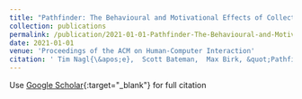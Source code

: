 ```yaml
---
title: "Pathfinder: The Behavioural and Motivational Effects of Collectibles in Gamified Software Training"
collection: publications
permalink: /publication/2021-01-01-Pathfinder-The-Behavioural-and-Motivational-Effects-of-Collectibles-in-Gamified-Software-Training
date: 2021-01-01
venue: 'Proceedings of the ACM on Human-Computer Interaction'
citation: ' Tim Nagl{\&apos;e},  Scott Bateman,  Max Birk, &quot;Pathfinder: The Behavioural and Motivational Effects of Collectibles in Gamified Software Training.&quot; Proceedings of the ACM on Human-Computer Interaction, 2021.'
---
```

Use [Google Scholar](https://scholar.google.com/scholar?q=Pathfinder:+The+Behavioural+and+Motivational+Effects+of+Collectibles+in+Gamified+Software+Training){:target="_blank"} for full citation